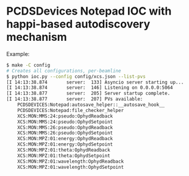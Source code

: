 PCDSDevices Notepad IOC with happi-based autodiscovery mechanism
================================================================

Example:

```bash
$ make -C config
# Creates all configurations, per-beamline
$ python ioc.py --config config/xcs.json --list-pvs
[I 14:13:38.874       server:  133] Asyncio server starting up...
[I 14:13:38.874       server:  146] Listening on 0.0.0.0:5064
[I 14:13:38.877       server:  205] Server startup complete.
[I 14:13:38.877       server:  207] PVs available:
    PCDSDEVICES:Notepad:autosave_helper::__autosave_hook__
    PCDSDEVICES:Notepad:file_checker_helper
    XCS:MON:MMS:24:pseudo:OphydReadback
    XCS:MON:MMS:24:pseudo:OphydSetpoint
    XCS:MON:MMS:26:pseudo:OphydReadback
    XCS:MON:MMS:26:pseudo:OphydSetpoint
    XCS:MON:MPZ:01:energy:OphydReadback
    XCS:MON:MPZ:01:energy:OphydSetpoint
    XCS:MON:MPZ:01:theta:OphydReadback
    XCS:MON:MPZ:01:theta:OphydSetpoint
    XCS:MON:MPZ:01:wavelength:OphydReadback
    XCS:MON:MPZ:01:wavelength:OphydSetpoint
```

